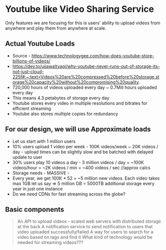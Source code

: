 # Youtube like Video Sharing Service

Only features we are focusing for this is users' ability to upload videos from anywhere and play them from anywhere at scale.

## Actual Youtube Loads
 - Source - https://www.technologygee.com/how-does-youtube-store-billions-of-videos/
 - https://dev.to/ujjawaltyagi/why-youtube-never-runs-out-of-storage-its-not-just-cloud-225f#:~:text=Videos%20are%20compressed%20before%20storage,storage%20capacity%20without%20compromising%20quality.
 - 720,000 hours of videos uploaded every day ~ 0.7Mill hours uploaded every day
 - This means 4.3 petabytes of storage every day
 - Youtube stores every video in multiple resolutions and bitrates for efficient streaming
 - Youtube also stores multiple copies for redundancy

## For our design, we will use Approximate loads
 - Let us start with 1 million users
 - 10% users upload 1 video per week - 100K videos/week ~ 20K videos / day -  upload times can be slightly slow and be batched with delayed update to user
 - 30% users play 10 videos a day - 3 million videos / day = ~100K videos/hour = ~2K videos / min = ~400 videos / sec   //approx calcs 
 - Storage needs - MASSIVE -
 -   Every year, we get 100K * 52 = ~5 million new videos. Each video takes max 1GB let us say => 5 million GB = 5000TB additional storage every year in just one instance
 -   Do we need CDNs for fast streaming across the globe?

## Basic components
 > An API to upload videos -  scaled web servers with distributed storage at the back
 > A notification service to send notification to users that video uploaded successfully/failed
 > A way for users to search for a video based on tags and find it
 > What kind of technology would be needed for streaming videos??? 
